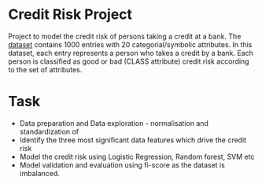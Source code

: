 # Credit Risk Project
 Project to model the credit risk of persons taking a credit at a bank.
The [dataset](https://www.kaggle.com/btolar1/weka-german-credit) contains 1000 entries with 20 categorial/symbolic attributes. 
In this dataset, each entry represents a person who takes a credit by a bank. 
Each person is classified as good or bad (CLASS attribute) credit risk according to the set of attributes.
# Task
- Data preparation and Data exploration - normalisation and standardization of  
- Identify the three most significant data features which drive the credit risk
- Model the credit risk using Logistic Regression, Random forest, SVM etc
- Model validation and evaluation using fi-score as the dataset is imbalanced.
